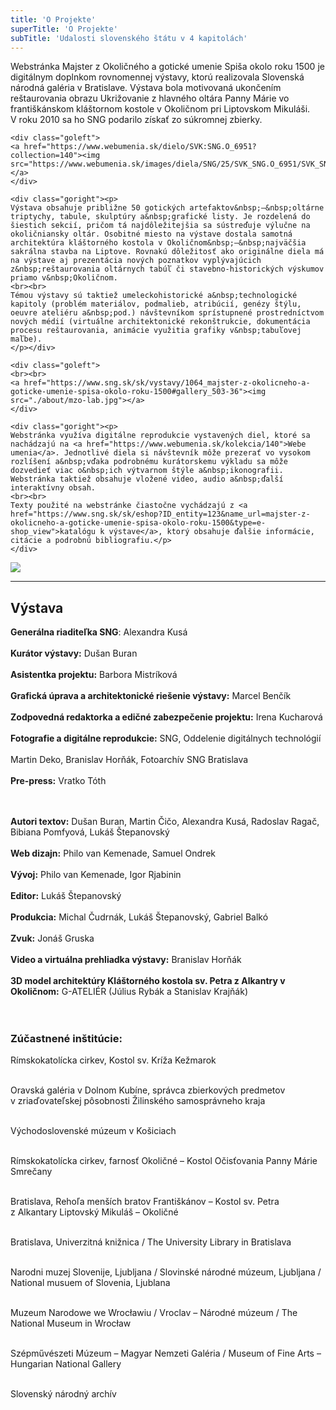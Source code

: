 ```yaml
---
title: 'O Projekte'
superTitle: 'O Projekte'
subTitle: 'Udalosti slovenského štátu v 4 kapitolách'
---
```


<div class="clear">
    <div class="goright"><p>
<span class="drop-cap">W</span>ebstránka Majster z&nbsp;Okoličného a&nbsp;gotické umenie Spiša okolo roku 1500 je digitálnym doplnkom rovnomennej výstavy, ktorú realizovala Slovenská národná galéria v&nbsp;Bratislave. Výstava bola motivovaná ukončením reštaurovania obrazu Ukrižovanie z&nbsp;hlavného oltára Panny Márie vo františkánskom kláštornom kostole v&nbsp;Okoličnom pri Liptovskom Mikuláši. V&nbsp;roku 2010 sa ho SNG podarilo získať zo súkromnej zbierky.</p></div>
    
    <div class="goleft">
    <a href="https://www.webumenia.sk/dielo/SVK:SNG.O_6951?collection=140"><img src="https://www.webumenia.sk/images/diela/SNG/25/SVK_SNG.O_6951/SVK_SNG.O_6951.jpeg"></a>
    </div>

    <div class="goright"><p>
	Výstava obsahuje približne 50 gotických artefaktov&nbsp;–&nbsp;oltárne triptychy, tabule, skulptúry a&nbsp;grafické listy. Je rozdelená do šiestich sekcií, pričom tá najdôležitejšia sa sústreďuje výlučne na okoličniansky oltár. Osobitné miesto na výstave dostala samotná architektúra kláštorného kostola v Okoličnom&nbsp;–&nbsp;najväčšia sakrálna stavba na Liptove. Rovnakú dôležitosť ako originálne diela má na výstave aj prezentácia nových poznatkov vyplývajúcich z&nbsp;reštaurovania oltárnych tabúľ či stavebno-historických výskumov priamo v&nbsp;Okoličnom.
	<br><br>
	Témou výstavy sú taktiež umeleckohistorické a&nbsp;technologické kapitoly (problém materiálov, podmalieb, atribúcií, genézy štýlu, oeuvre ateliéru a&nbsp;pod.) návštevníkom sprístupnené prostredníctvom nových médií (virtuálne architektonické rekonštrukcie, dokumentácia procesu reštaurovania, animácie využitia grafiky v&nbsp;tabuľovej maľbe).
	</p></div>

	<div class="goleft">
    <br><br>
    <a href="https://www.sng.sk/sk/vystavy/1064_majster-z-okolicneho-a-goticke-umenie-spisa-okolo-roku-1500#gallery_503-36"><img src="./about/mzo-lab.jpg"></a>
    </div>

	<div class="goright"><p>
	Webstránka využíva digitálne reprodukcie vystavených diel, ktoré sa nachádzajú na <a href="https://www.webumenia.sk/kolekcia/140">Webe umenia</a>. Jednotlivé diela si návštevník môže prezerať vo vysokom rozlíšení a&nbsp;vďaka podrobnému kurátorskemu výkladu sa môže dozvedieť viac o&nbsp;ich výtvarnom štýle a&nbsp;ikonografii. Webstránka taktiež obsahuje vložené video, audio a&nbsp;ďalší interaktívny obsah.
    <br><br>
    Texty použité na webstránke čiastočne vychádzajú z <a href="https://www.sng.sk/sk/eshop?ID_entity=123&name_url=majster-z-okolicneho-a-goticke-umenie-spisa-okolo-roku-1500&type=e-shop_view">katalógu k výstave</a>, ktorý obsahuje ďalšie informácie, citácie a podrobnú bibliografiu.</p>
	</div> 
    
</div> 

<a href="https://www.sng.sk/sk/vystavy/1064_majster-z-okolicneho-a-goticke-umenie-spisa-okolo-roku-1500"><img src="https://www.sng.sk/media/a501/image/file/2/0040/gpB0.okolicne_vystava_3380_jpg.jpg"></a>

<hr>

## Výstava

<div class="gomiddle"><p>
<b>Generálna riaditeľka SNG</b>: Alexandra Kusá<br><br>
<b>Kurátor výstavy:</b> Dušan Buran<br><br> 
<b>Asistentka projektu:</b> Barbora Mistríková<br><br>
<b>Grafická úprava a architektonické riešenie výstavy:</b> Marcel Benčík<br><br>
<b>Zodpovedná redaktorka a edičné zabezpečenie projektu:</b> Irena Kucharová<br><br>
<b>Fotografie a digitálne reprodukcie:</b> SNG, Oddelenie digitálnych technológií<br><br> 
    Martin Deko, Branislav Horňák, Fotoarchív SNG Bratislava<br><br>
<b>Pre-press:</b> Vratko Tóth<br><br><br>

<b>Autori textov:</b> Dušan Buran, Martin Čičo, Alexandra Kusá, Radoslav Ragač, Bibiana Pomfyová, Lukáš Štepanovský<br><br>
<b>Web dizajn:</b> Philo van Kemenade, Samuel Ondrek<br><br>
<b>Vývoj:</b> Philo van Kemenade, Igor Rjabinin<br><br>
<b>Editor:</b> Lukáš Štepanovský<br><br>
<b>Produkcia:</b> Michal Čudrnák, Lukáš Štepanovský, Gabriel Balkó<br><br>
<b>Zvuk:</b> Jonáš Gruska<br><br>
<b>Video a virtuálna prehliadka výstavy:</b> Branislav Horňák<br><br>
<b>3D model architektúry Kláštorného kostola sv. Petra z Alkantry
v Okoličnom:</b> G-ATELIÉR (Július Rybák a Stanislav Krajňák)<br><br><br></p>


<h3>Zúčastnené inštitúcie:</h3>
<p>
Rímskokatolícka cirkev, Kostol sv. Kríža Kežmarok<br><br>

Oravská galéria v Dolnom Kubíne, správca zbierkových predmetov v zriaďovateľskej pôsobnosti Žilinského samosprávneho kraja<br><br>
 
Východoslovenské múzeum v Košiciach<br><br>

Rímskokatolícka cirkev, farnosť Okoličné – Kostol Očisťovania Panny Márie Smrečany<br><br>  

Bratislava, Rehoľa menších bratov Františkánov – Kostol sv. Petra z Alkantary Liptovský Mikuláš – Okoličné<br><br>
 
Bratislava, Univerzitná knižnica / The University Library in Bratislava<br><br> 

Narodni muzej Slovenije, Ljubljana / Slovinské národné múzeum, Ljubljana / National musuem of Slovenia, Ljublana<br><br>  

Muzeum Narodowe we Wrocławiu / Vroclav – Národné múzeum / The National Museum in Wrocław<br><br> 

Szépművészeti Múzeum – Magyar Nemzeti Galéria / Museum of Fine Arts – Hungarian National Gallery<br><br>

Slovenský národný archív
</p>
</div>